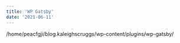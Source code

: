 ```yaml
---
title: 'WP Gatsby'
date: '2021-06-11'
---
```


/home/peacfgji/blog.kaleighscruggs/wp-content/plugins/wp-gatsby/
